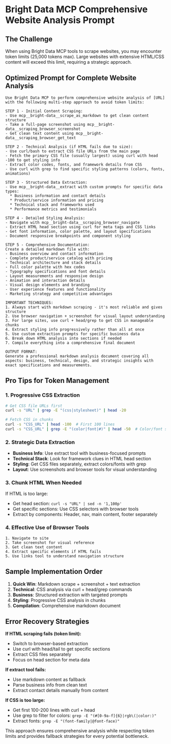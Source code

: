 # Bright Data MCP Comprehensive Website Analysis Prompt

## The Challenge
When using Bright Data MCP tools to scrape websites, you may encounter token limits (25,000 tokens max). Large websites with extensive HTML/CSS content will exceed this limit, requiring a strategic approach.

## Optimized Prompt for Complete Website Analysis

```
Use Bright Data MCP to perform comprehensive website analysis of [URL] with the following multi-step approach to avoid token limits:

STEP 1 - Initial Content Scraping:
- Use mcp__bright-data__scrape_as_markdown to get clean content structure
- Take a full-page screenshot using mcp__bright-data__scraping_browser_screenshot
- Get clean text content using mcp__bright-data__scraping_browser_get_text

STEP 2 - Technical Analysis (if HTML fails due to size):
- Use curl/bash to extract CSS file URLs from the main page
- Fetch the primary CSS file (usually largest) using curl with head -100 to get styling info
- Extract color codes, fonts, and framework details from CSS
- Use curl with grep to find specific styling patterns (colors, fonts, animations)

STEP 3 - Structured Data Extraction:
- Use mcp__bright-data__extract with custom prompts for specific data types:
  * Business information and contact details
  * Product/service information and pricing
  * Technical stack and frameworks used
  * Performance metrics and testimonials

STEP 4 - Detailed Styling Analysis:
- Navigate with mcp__bright-data__scraping_browser_navigate
- Extract HTML head section using curl for meta tags and CSS links
- Get font information, color palette, and layout specifications
- Document responsive breakpoints and component styling

STEP 5 - Comprehensive Documentation:
Create a detailed markdown file with:
- Business overview and contact information
- Complete product/service catalog with pricing
- Technical architecture and stack details
- Full color palette with hex codes
- Typography specifications and font details
- Layout measurements and responsive design
- Animation and interaction details
- Visual design elements and branding
- User experience features and functionality
- Marketing strategy and competitive advantages

IMPORTANT TECHNIQUES:
1. Always start with markdown scraping - it's most reliable and gives structure
2. Use browser navigation + screenshot for visual layout understanding
3. For large sites, use curl + head/grep to get CSS in manageable chunks
4. Extract styling info progressively rather than all at once
5. Use custom extraction prompts for specific business data
6. Break down HTML analysis into sections if needed
7. Compile everything into a comprehensive final document

OUTPUT FORMAT:
Generate a professional markdown analysis document covering all aspects: business, technical, design, and strategic insights with exact specifications and measurements.
```

## Pro Tips for Token Management

### 1. Progressive CSS Extraction
```bash
# Get CSS file URLs first
curl -s "URL" | grep -E "(css|stylesheet)" | head -20

# Fetch CSS in chunks
curl -s "CSS_URL" | head -100  # First 100 lines
curl -s "CSS_URL" | grep -E "(color|font|#)" | head -50  # Color/font specific
```

### 2. Strategic Data Extraction
- **Business Info**: Use extract tool with business-focused prompts
- **Technical Stack**: Look for framework clues in HTML head section
- **Styling**: Get CSS files separately, extract colors/fonts with grep
- **Layout**: Use screenshots and browser tools for visual understanding

### 3. Chunk HTML When Needed
If HTML is too large:
- Get head section: `curl -s "URL" | sed -n '1,100p'`
- Get specific sections: Use CSS selectors with browser tools
- Extract by components: Header, nav, main content, footer separately

### 4. Effective Use of Browser Tools
```
1. Navigate to site
2. Take screenshot for visual reference
3. Get clean text content
4. Extract specific elements if HTML fails
5. Use links tool to understand navigation structure
```

## Sample Implementation Order

1. **Quick Win**: Markdown scrape + screenshot + text extraction
2. **Technical**: CSS analysis via curl + head/grep commands
3. **Business**: Structured extraction with targeted prompts
4. **Styling**: Progressive CSS analysis in chunks
5. **Compilation**: Comprehensive markdown document

## Error Recovery Strategies

**If HTML scraping fails (token limit):**
- Switch to browser-based extraction
- Use curl with head/tail to get specific sections
- Extract CSS files separately
- Focus on head section for meta data

**If extract tool fails:**
- Use markdown content as fallback
- Parse business info from clean text
- Extract contact details manually from content

**If CSS is too large:**
- Get first 100-200 lines with curl + head
- Use grep to filter for colors: `grep -E "(#[0-9a-f]{6}|rgb\(|color:)"`
- Extract fonts: `grep -E "(font-family|@font-face)"`

This approach ensures comprehensive analysis while respecting token limits and provides fallback strategies for every potential bottleneck.